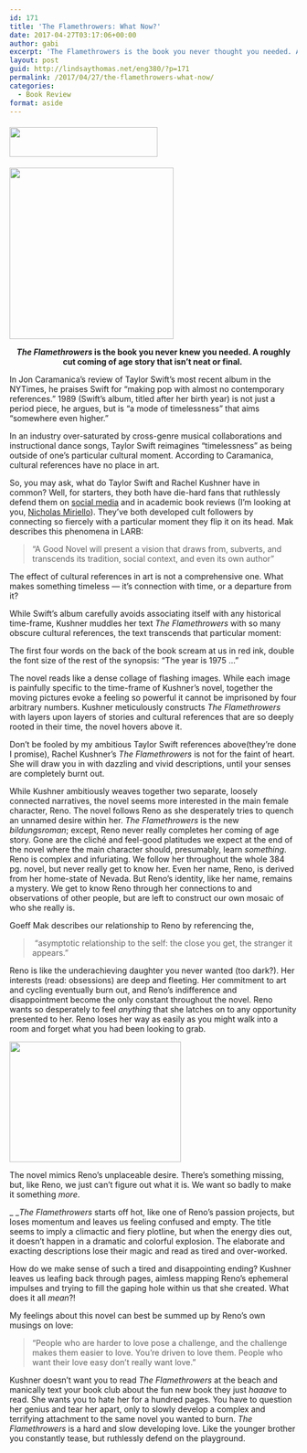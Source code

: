 ```yaml
---
id: 171
title: 'The Flamethrowers: What Now?'
date: 2017-04-27T03:17:06+00:00
author: gabi
excerpt: 'The Flamethrowers is the book you never thought you needed. A roughly cut coming-of-age-story that isn’t neat or final. '
layout: post
guid: http://lindsaythomas.net/eng380/?p=171
permalink: /2017/04/27/the-flamethrowers-what-now/
categories:
  - Book Review
format: aside
---
```

#### <img class="alignnone size-full wp-image-176" src="http://lindsaythomas.net/eng380/wp-content/uploads/sites/17/2017/04/Screen-Shot-2017-04-27-at-3.14.14-AM.png" alt="" width="259" height="52" />

<img class="alignnone size-medium wp-image-173 aligncenter" src="http://lindsaythomas.net/eng380/wp-content/uploads/sites/17/2017/04/Screen-Shot-2017-04-27-at-3.03.38-AM-287x300.png" alt="" width="287" height="300" srcset="http://lindsaythomas.net/eng380s17/wp-content/uploads/sites/17/2017/04/Screen-Shot-2017-04-27-at-3.03.38-AM-287x300.png 287w, http://lindsaythomas.net/eng380s17/wp-content/uploads/sites/17/2017/04/Screen-Shot-2017-04-27-at-3.03.38-AM.png 392w" sizes="(max-width: 287px) 100vw, 287px" />

<p style="text-align: center">
  <strong><em>The Flamethrowers</em> is the book you never knew you needed. A roughly cut coming of age story that isn’t neat or final. </strong>
</p>

In Jon Caramanica’s review of Taylor Swift’s most recent album in the NYTimes, he praises Swift for “making pop with almost no contemporary references.” 1989 (Swift’s album, titled after her birth year) is not just a period piece, he argues, but is “a mode of timelessness” that aims “somewhere even higher.”

In an industry over-saturated by cross-genre musical collaborations and instructional dance songs, Taylor Swift reimagines “timelessness” as being outside of one’s particular cultural moment. According to Caramanica, cultural references have no place in art.

So, you may ask, what do Taylor Swift and Rachel Kushner have in common? Well, for starters, they both have die-hard fans that ruthlessly defend them on [social media](https://www.popsugar.com/celebrity/Taylor-Swift-Fans-Support-During-Kim-Kardashian-Feud-42002480) and in academic book reviews (I’m looking at you, [Nicholas Miriello](https://lareviewofbooks.org/article/what-is-this-review-interested-in-on-frederick-seidels-review-of-rachel-kushners-the-flamethrowers/)). They’ve both developed cult followers by connecting so fiercely with a particular moment they flip it on its head. Mak describes this phenomena in LARB:

> “A Good Novel will present a vision that draws from, subverts, and transcends its tradition, social context, and even its own author”

The effect of cultural references in art is not a comprehensive one. What makes something timeless &#8212; it’s connection with time, or a departure from it?

While Swift’s album carefully avoids associating itself with any historical time-frame, Kushner muddles her text _The Flamethrowers_ with so many obscure cultural references, the text transcends that particular moment:

The first four words on the back of the book scream at us in red ink, double the font size of the rest of the synopsis: “The year is 1975 …”

The novel reads like a dense collage of flashing images. While each image is painfully specific to the time-frame of Kushner’s novel, together the moving pictures evoke a feeling so powerful it cannot be imprisoned by four arbitrary numbers. Kushner meticulously constructs _The Flamethrowers_ with layers upon layers of stories and cultural references that are so deeply rooted in their time, the novel hovers above it.

Don’t be fooled by my ambitious Taylor Swift references above(they’re done I promise), Rachel Kushner’s _The Flamethrowers_ is not for the faint of heart. She will draw you in with dazzling and vivid descriptions, until your senses are completely burnt out.

While Kushner ambitiously weaves together two separate, loosely connected narratives, the novel seems more interested in the main female character, Reno. The novel follows Reno as she desperately tries to quench an unnamed desire within her. _The Flamethrowers_ is the new _bildungsroman_; except, Reno never really completes her coming of age story. Gone are the cliché and feel-good platitudes we expect at the end of the novel where the main character should, presumably, learn _something_. Reno is complex and infuriating. We follow her throughout the whole 384 pg. novel, but never really get to know her. Even her name, Reno, is derived from her home-state of Nevada. But Reno’s identity, like her name, remains a mystery. We get to know Reno through her connections to and observations of other people, but are left to construct our own mosaic of who she really is.

Goeff Mak describes our relationship to Reno by referencing the,

>  “asymptotic relationship to the self: the close you get, the stranger it appears.”

Reno is like the underachieving daughter you never wanted (too dark?). Her interests (read: obsessions) are deep and fleeting. Her commitment to art and cycling eventually burn out, and Reno’s indifference and disappointment become the only constant throughout the novel. Reno wants so desperately to feel _anything_ that she latches on to any opportunity presented to her. Reno loses her way as easily as you might walk into a room and forget what you had been looking to grab.

<p style="text-align: left">
  <img class="size-medium wp-image-172 alignleft" src="http://lindsaythomas.net/eng380/wp-content/uploads/sites/17/2017/04/Screen-Shot-2017-04-27-at-3.01.03-AM-300x211.png" alt="" width="300" height="211" srcset="http://lindsaythomas.net/eng380s17/wp-content/uploads/sites/17/2017/04/Screen-Shot-2017-04-27-at-3.01.03-AM-300x211.png 300w, http://lindsaythomas.net/eng380s17/wp-content/uploads/sites/17/2017/04/Screen-Shot-2017-04-27-at-3.01.03-AM.png 522w" sizes="(max-width: 300px) 100vw, 300px" />
</p>

The novel mimics Reno’s unplaceable desire. There’s something missing, but, like Reno, we just can’t figure out what it is. We want so badly to make it something _more_.

_ __The Flamethrowers_ starts off hot, like one of Reno’s passion projects, but loses momentum and leaves us feeling confused and empty. The title seems to imply a climactic and fiery plotline, but when the energy dies out, it doesn’t happen in a dramatic and colorful explosion. The elaborate and exacting descriptions lose their magic and read as tired and over-worked.

How do we make sense of such a tired and disappointing ending? Kushner leaves us leafing back through pages, aimless mapping Reno’s ephemeral impulses and trying to fill the gaping hole within us that she created. What does it all _mean_?!

My feelings about this novel can best be summed up by Reno’s own musings on love:

> “People who are harder to love pose a challenge, and the challenge makes them easier to love. You’re driven to love them. People who want their love easy don’t really want love.”

Kushner doesn’t want you to read _The Flamethrowers_ at the beach and manically text your book club about the fun new book they just _haaave_ to read. She wants you to hate her for a hundred pages. You have to question her genius and tear her apart, only to slowly develop a complex and terrifying attachment to the same novel you wanted to burn. _The Flamethrowers_ is a hard and slow developing love. Like the younger brother you constantly tease, but ruthlessly defend on the playground.

&nbsp;